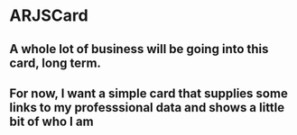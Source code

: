 # ARJSCard

## A whole lot of business will be going into this card, long term.

## For now, I want a simple card that supplies some links to my professsional data and shows a little bit of who I am
